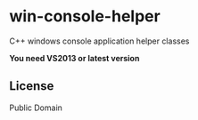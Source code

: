 # win-console-helper

C++ windows console application helper classes

__You need VS2013 or latest version__

## License

Public Domain
